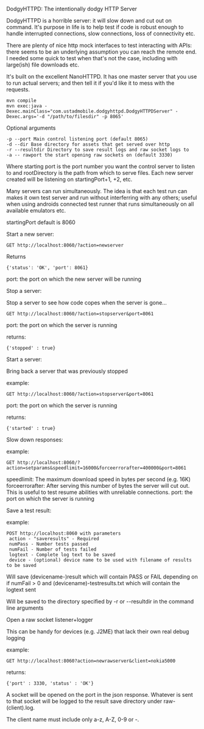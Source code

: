 DodgyHTTPD: The intentionally dodgy HTTP Server

DodgyHTTPD is a horrible server: it will slow down and cut out on
command.  It's purpose in life is to help test if code is robust
enough to handle interrupted connections, slow connections, loss of 
connectivity etc.

There are plenty of nice http mock interfaces to test interacting with
APIs: there seems to be an underlying assumption you can reach the 
remote end.  I needed some quick to test when that's not the case, 
including with large(ish) file downloads etc.

It's built on the excellent NanoHTTPD.  It has one master server that
you use to run actual servers; and then tell it if you'd like it to 
mess with the requests.

```
mvn compile
mvn exec:java -Dexec.mainClass="com.ustadmobile.dodgyhttpd.DodgyHTTPDServer" -Dexec.args='-d "/path/to/filesdir" -p 8065'
```

Optional arguments
```
-p --port Main control listening port (default 8065)
-d --dir Base directory for assets that get served over http
-r --resultdir Directory to save result logs and raw socket logs to
-a -- rawport the start opening raw sockets on (default 3330)
```

Where starting port is the port number you want the control server to
listen to and rootDirectory is the path from which to serve files. Each
new server created will be listening on startingPort+1, +2, etc.

Many servers can run simultaneously.  The idea is that each test run can
makes it own test server and run without interferring with any others;
useful when using androids connected test runner that runs simultaneously
on all available emulators etc.

startingPort default is 8060

Start a new server:

```
GET http://localhost:8060/?action=newserver
```
Returns
```
{'status': 'OK', 'port': 8061}
```
port: the port on which the new server will be running

Stop a server:

Stop a server to see how code copes when the server is gone...

```
GET http://localhost:8060/?action=stopserver&port=8061
```
port: the port on which the server is running

returns:
```
{'stopped' : true}
```

Start a server:

Bring back a server that was previously stopped

example:
```
GET http://localhost:8060/?action=stopserver&port=8061
```
port: the port on which the server is running

returns:
```
{'started' : true}
```

Slow down responses:

example:
```
GET http://localhost:8060/?action=setparams&speedlimit=16000&forceerrorafter=400000&port=8061
```
speedlimit: The maximum download speed in bytes per second (e.g. 16K)
forceerrorafter: After serving this number of bytes the server will cut out.  This is useful to test resume abilities with unreliable connections.
port: the port on which the server is running

Save a test result:

example:
```
POST http://localhost:8060 with parameters
 action - "saveresults" - Required
 numPass - Number tests passed
 numFail - Number of tests failed
 logtext - Complete log text to be saved
 device - (optional) device name to be used with filename of results to be saved
```

Will save (devicename-)result which will contain PASS or FAIL depending on if numFail > 0 and
(devicename)-testresults.txt which will contain the logtext sent

Will be saved to the directory specified by -r or --resultdir in the command line arguments


Open a raw socket listener+logger

This can be handy for devices (e.g. J2ME) that lack their own real debug logging

example:
```
GET http://localhost:8060?action=newrawserver&client=nokia5000
```

returns:
```
{'port' : 3330, 'status' : 'OK'}
```

A socket will be opened on the port in the json response.  Whatever is sent to
that socket will be logged to the result save directory under raw-(client).log.

The client name must include only a-z,  A-Z, 0-9 or -.

